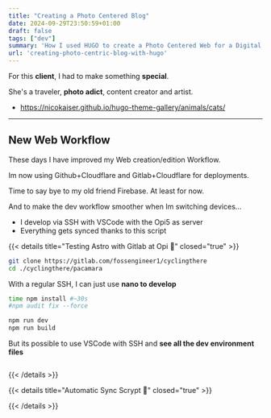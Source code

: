 ```yaml
---
title: "Creating a Photo Centered Blog"
date: 2024-09-29T23:50:59+01:00
draft: false
tags: ["dev"]
summary: 'How I used HUGO to create a Photo Centered Web for a Digital Creator'
url: 'creating-photo-centric-blog-with-hugo'
---
```


For this **client**, I had to make something **special**.

She's a traveler, **photo adict**, content creator and artist.

* https://nicokaiser.github.io/hugo-theme-gallery/animals/cats/

---

## New Web Workflow

These days I have improved my Web creation/edition Workflow.

Im now using Github+Cloudflare and Gitlab+Cloudflare for deployments.

Time to say bye to my old friend Firebase. At least for now.

And to make the dev workflow smoother when Im switching devices...

* I develop via SSH with VSCode with the Opi5 as server
* Everything gets synced thanks to this script


{{< details title="Testing Astro with Gitlab at Opi 📌" closed="true" >}}

```sh
git clone https://gitlab.com/fossengineer1/cyclingthere
cd ./cyclingthere/pacamara
```

With a regular SSH, I can just use **nano to develop**
```sh
time npm install #~30s
#npm audit fix --force

npm run dev
npm run build
```

But its possible to use VSCode with SSH and **see all the dev environment files**

```sh

```

{{< /details >}}



{{< details title="Automatic Sync Scrypt 📌" closed="true" >}}




{{< /details >}}